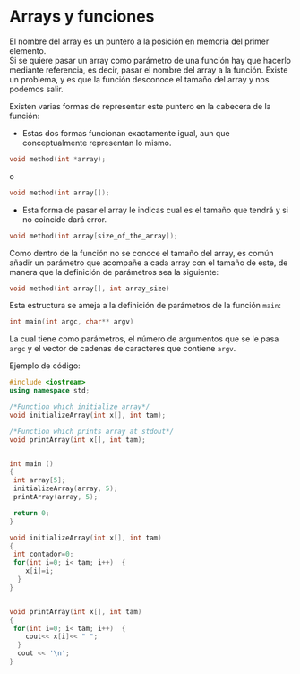 # Arrays y funciones

El nombre del array es un puntero a la posición en memoria del primer elemento.  
Si se quiere pasar un array como parámetro de una función hay que hacerlo mediante referencia, es decir, pasar el nombre del array a la función. Existe un problema, y es que la función desconoce el tamaño del array y nos podemos salir.

Existen varias formas de representar este puntero en la cabecera de la función:

* Estas dos formas funcionan exactamente igual, aun que conceptualmente representan lo mismo.

```cpp
void method(int *array);
```

o

```cpp
void method(int array[]);
```

* Esta forma de pasar el array le indicas cual es el tamaño que tendrá y si no coincide dará error.

```cpp
void method(int array[size_of_the_array]);
```

Como dentro de la función no se conoce el tamaño del array, es común añadir un parámetro que acompañe a cada array con el tamaño de este, de manera que la definición de parámetros sea la siguiente:  

```cpp
void method(int array[], int array_size)
```

Esta estructura se ameja a la definición de parámetros de la función `main`:
```cpp
int main(int argc, char** argv)
```

La cual tiene como parámetros, el número de argumentos que se le pasa `argc` y el vector de cadenas de caracteres que contiene `argv`.


Ejemplo de código:

```cpp
#include <iostream>
using namespace std;

/*Function which initialize array*/
void initializeArray(int x[], int tam);

/*Function which prints array at stdout*/
void printArray(int x[], int tam);


int main ()
{
 int array[5];
 initializeArray(array, 5);
 printArray(array, 5);

 return 0;
}

void initializeArray(int x[], int tam)
{
 int contador=0;
 for(int i=0; i< tam; i++)  {
    x[i]=i;
  }
}


void printArray(int x[], int tam)
{
 for(int i=0; i< tam; i++)  {
    cout<< x[i]<< " ";
  }
  cout << '\n';
}
```
